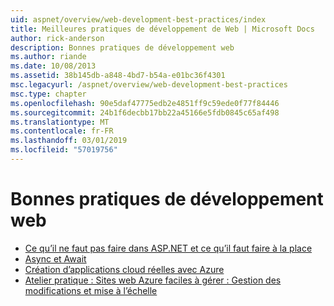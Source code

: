 ```yaml
---
uid: aspnet/overview/web-development-best-practices/index
title: Meilleures pratiques de développement de Web | Microsoft Docs
author: rick-anderson
description: Bonnes pratiques de développement web
ms.author: riande
ms.date: 10/08/2013
ms.assetid: 38b145db-a848-4bd7-b54a-e01bc36f4301
msc.legacyurl: /aspnet/overview/web-development-best-practices
msc.type: chapter
ms.openlocfilehash: 90e5daf47775edb2e4851ff9c59ede0f77f84446
ms.sourcegitcommit: 24b1f6decbb17bb22a45166e5fdb0845c65af498
ms.translationtype: MT
ms.contentlocale: fr-FR
ms.lasthandoff: 03/01/2019
ms.locfileid: "57019756"
---
```

<a name="web-development-best-practices"></a>Bonnes pratiques de développement web
====================

- [Ce qu’il ne faut pas faire dans ASP.NET et ce qu’il faut faire à la place](what-not-to-do-in-aspnet-and-what-to-do-instead.md)
- [Async et Await](async-and-await.md)
- [Création d’applications cloud réelles avec Azure](../developing-apps-with-windows-azure/building-real-world-cloud-apps-with-windows-azure/index.md)
- [Atelier pratique : Sites web Azure faciles à gérer : Gestion des modifications et mise à l’échelle](../developing-apps-with-windows-azure/maintainable-azure-websites-managing-change-and-scale.md)
